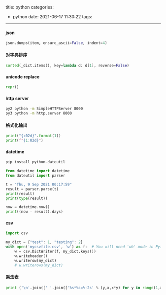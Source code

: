 title: python
categories:
  - python
date: 2021-06-17 11:30:22
tags:
---

#### json
```python
json.dumps(item, ensure_ascii=False, indent=4)
```

#### 对字典排序
```python
sorted(_dict.items(), key=lambda d: d[1], reverse=False)
```
#### unicode replace
```python
repr()
```

#### http server
```sh
py2 python -m SimpleHTTPServer 8000
py3 python -m http.server 8000
```

#### 格式化输出
```python
print("{:02d}".format(1))
print(f"{1:02d}")
```


#### datetime
```python
pip install python-dateutil

from datetime import datetime
from dateutil import parser

t = "Thu, 9 Sep 2021 00:17:59"
result = parser.parse(t)
print(result)
print(type(result))

now = datetime.now()
print((now - result).days)
```

#### csv
```python
import csv

my_dict = {"test": 1, "testing": 2}
with open('mycsvfile.csv', 'w') as f:  # You will need 'wb' mode in Python 2.x
    w = csv.DictWriter(f, my_dict.keys())
    w.writeheader()
    w.writerow(my_dict)
    # w.writerows(my_dict)
```


#### 乘法表 
```python
print ('\n'.join([' '.join(['%s*%s=%-2s' % (y,x,x*y) for y in range(1,x+1)]) for x in range(1,10)]))
```
